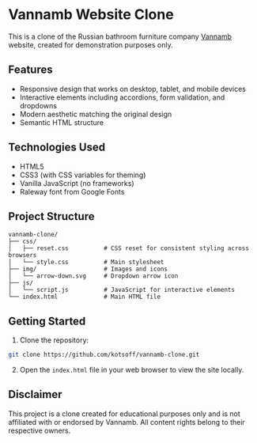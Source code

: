 # Vannamb Website Clone

This is a clone of the Russian bathroom furniture company [Vannamb](https://www.vannamb.ru/) website, created for demonstration purposes only.

## Features

- Responsive design that works on desktop, tablet, and mobile devices
- Interactive elements including accordions, form validation, and dropdowns
- Modern aesthetic matching the original design
- Semantic HTML structure

## Technologies Used

- HTML5
- CSS3 (with CSS variables for theming)
- Vanilla JavaScript (no frameworks)
- Raleway font from Google Fonts

## Project Structure

```
vannamb-clone/
├── css/
│   ├── reset.css          # CSS reset for consistent styling across browsers
│   └── style.css          # Main stylesheet
├── img/                   # Images and icons
│   └── arrow-down.svg     # Dropdown arrow icon
├── js/
│   └── script.js          # JavaScript for interactive elements
└── index.html             # Main HTML file
```

## Getting Started

1. Clone the repository:
```bash
git clone https://github.com/kotsoff/vannamb-clone.git
```

2. Open the `index.html` file in your web browser to view the site locally.

## Disclaimer

This project is a clone created for educational purposes only and is not affiliated with or endorsed by Vannamb. All content rights belong to their respective owners.